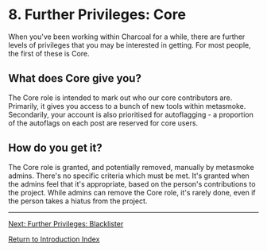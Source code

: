 ---
---

# 8. Further Privileges: Core
When you've been working within Charcoal for a while, there are further levels of privileges
that you may be interested in getting. For most people, the first of these is Core.

## What does Core give you?
The Core role is intended to mark out who our core contributors are. Primarily, it gives you
access to a bunch of new tools within metasmoke. Secondarily, your account is also
prioritised for autoflagging - a proportion of the autoflags on each post are reserved for
core users.

## How do you get it?
The Core role is granted, and potentially removed, manually by metasmoke admins. There's no
specific criteria which must be met. It's granted when the admins feel that it's
appropriate, based on the person's contributions to the project. While admins can remove
the Core role, it's rarely done, even if the person takes a hiatus from the project.

-----

[Next: Further Privileges: Blacklister][7]

[Return to Introduction Index][8]

[7]: /training/blacklister
[8]: /training/index
